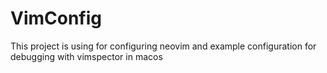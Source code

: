 # VimConfig
This project is using for configuring neovim and example configuration for debugging with vimspector in macos
